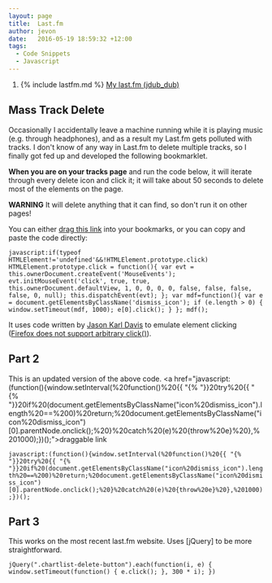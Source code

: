 ```yaml
---
layout: page
title:  Last.fm
author: jevon
date:   2016-05-19 18:59:32 +12:00
tags:
  - Code Snippets
  - Javascript
---
```


1. {% include lastfm.md %} <a href="http://www.last.fm/user/jdub_dub">My last.fm (jdub_dub)</a>

## Mass Track Delete
Occasionally I accidentally leave a machine running while it is playing music (e.g. through headphones), and as a result my Last.fm gets polluted with tracks. I don't know of any way in Last.fm to delete multiple tracks, so I finally got fed up and developed the following bookmarklet.

**When you are on your tracks page** and run the code below, it will iterate through every delete icon and click it; it will take about 50 seconds to delete most of the elements on the page.

**WARNING** It will delete anything that it can find, so don't run it on other pages!

You can either <a href="javascript:if(typeof HTMLElement!='undefined'&&!HTMLElement.prototype.click) HTMLElement.prototype.click = function(){ var evt = this.ownerDocument.createEvent('MouseEvents'); evt.initMouseEvent('click', true, true, this.ownerDocument.defaultView, 1, 0, 0, 0, 0, false, false, false, false, 0, null); this.dispatchEvent(evt); }; var mdf=function(){ var e = document.getElementsByClassName('dismiss_icon'); if (e.length > 0) { window.setTimeout(mdf, 1000); e[0].click(); } }; mdf();">drag this link</a> into your bookmarks, or you can copy and paste the code directly:

`javascript:if(typeof HTMLElement!='undefined'&&!HTMLElement.prototype.click) HTMLElement.prototype.click = function(){ var evt = this.ownerDocument.createEvent('MouseEvents'); evt.initMouseEvent('click', true, true, this.ownerDocument.defaultView, 1, 0, 0, 0, 0, false, false, false, false, 0, null); this.dispatchEvent(evt); }; var mdf=function(){ var e = document.getElementsByClassName('dismiss_icon'); if (e.length > 0) { window.setTimeout(mdf, 1000); e[0].click(); } }; mdf();`

It uses code written by <a href="http://www.webdeveloper.com/forum/archive/index.php/t-102595.html">Jason Karl Davis</a> to emulate element clicking (<a href="https://developer.mozilla.org/en/DOM/element.click">Firefox does not support arbitrary click()</a>).

## Part 2

This is an updated version of the above code. <a href="javascript:(function(){window.setInterval(%20function()%20{{ "{% "}}20try%20{{ "{% "}}20if%20(document.getElementsByClassName("icon%20dismiss_icon").length%20==%200)%20return;%20document.getElementsByClassName("icon%20dismiss_icon")[0].parentNode.onclick();%20}%20catch%20(e)%20{throw%20e}%20},%201000);})();">draggable link</a>

`javascript:(function(){window.setInterval(%20function()%20{{ "{% "}}20try%20{{ "{% "}}20if%20(document.getElementsByClassName("icon%20dismiss_icon").length%20==%200)%20return;%20document.getElementsByClassName("icon%20dismiss_icon")[0].parentNode.onclick();%20}%20catch%20(e)%20{throw%20e}%20},%201000);})();`

## Part 3
This works on the most recent last.fm website. Uses [jQuery] to be more straightforward.

`jQuery(".chartlist-delete-button").each(function(i, e) { window.setTimeout(function() { e.click(); }, 300 * i); })`
